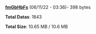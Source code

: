 [**fmGbHbFs**](/data/fmGbHbFs.txt) (06/11/22 - 03:36)- 398 bytes

**Total Datas**: 1843

**Total Size**: 10.65 MB / 10.6 MB